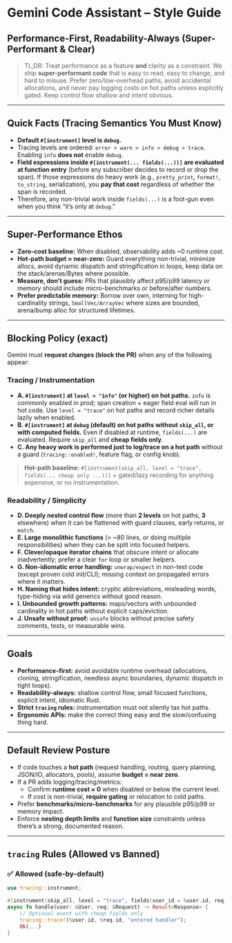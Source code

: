 # Gemini Code Assistant – Style Guide
## Performance-First, Readability-Always (Super-Performant & Clear)

> TL;DR: Treat performance as a feature **and** clarity as a constraint. We ship **super-performant code** that is easy to read, easy to change, and hard to misuse. Prefer zero/low-overhead paths, avoid accidental allocations, and never pay logging costs on hot paths unless explicitly gated. Keep control flow shallow and intent obvious.

---

## Quick Facts (Tracing Semantics You Must Know)

- **Default `#[instrument]` level is `debug`.**
- Tracing levels are ordered: `error > warn > info > debug > trace`. Enabling `info` **does not** enable `debug`.
- **Field expressions inside `#[instrument(... fields(...))]` are evaluated at function entry** (before any subscriber decides to record or drop the span). If those expressions do heavy work (e.g., `pretty_print`, `format!`, `to_string`, serialization), you **pay that cost** regardless of whether the span is recorded.
- Therefore, any non-trivial work inside `fields(...)` is a foot-gun even when you think “it’s only at `debug`.”

---

## Super-Performance Ethos

- **Zero-cost baseline:** When disabled, observability adds ~0 runtime cost.
- **Hot-path budget ≈ near-zero:** Guard everything non-trivial, minimize allocs, avoid dynamic dispatch and stringification in loops, keep data on the stack/arenas/Bytes where possible.
- **Measure, don’t guess:** PRs that plausibly affect p95/p99 latency or memory should include micro-benchmarks or before/after numbers.
- **Prefer predictable memory:** Borrow over own, interning for high-cardinality strings, `SmallVec/ArrayVec` where sizes are bounded, arena/bump alloc for structured lifetimes.

---

## Blocking Policy (exact)

Gemini must **request changes (block the PR)** when any of the following appear:

### Tracing / Instrumentation
- **A. `#[instrument]` at `level = "info"` (or higher) on hot paths.**
  `info` is commonly enabled in prod; span creation + eager field eval will run in hot code. Use `level = "trace"` on hot paths and record richer details lazily when enabled.
- **B. `#[instrument]` at `debug` (default) on hot paths without `skip_all`, or with computed fields.**
  Even if disabled at runtime, `fields(...)` are evaluated. Require `skip_all` and **cheap fields only**.
- **C. Any heavy work is performed just to log/trace on a hot path** without a guard (`tracing::enabled!`, feature flag, or config knob).

> **Hot-path baseline:**
> `#[instrument(skip_all, level = "trace", fields(... cheap only ...))]` + gated/lazy recording for anything expensive, or no instrumentation.

### Readability / Simplicity
- **D. Deeply nested control flow** (more than **2 levels** on hot paths, **3** elsewhere) when it can be flattened with guard clauses, early returns, or `match`.
- **E. Large monolithic functions** (> ~80 lines, or doing multiple responsibilities) when they can be split into focused helpers.
- **F. Clever/opaque iterator chains** that obscure intent or allocate inadvertently; prefer a clear `for` loop or smaller helpers.
- **G. Non-idiomatic error handling:** `unwrap/expect` in non-test code (except proven cold init/CLI); missing context on propagated errors where it matters.
- **H. Naming that hides intent:** cryptic abbreviations, misleading words, type-hiding via wild generics without good reason.
- **I. Unbounded growth patterns:** maps/vectors with unbounded cardinality in hot paths without explicit caps/eviction.
- **J. Unsafe without proof:** `unsafe` blocks without precise safety comments, tests, or measurable wins.

---

## Goals

- **Performance-first:** avoid avoidable runtime overhead (allocations, cloning, stringification, needless async boundaries, dynamic dispatch in tight loops).
- **Readability-always:** shallow control flow, small focused functions, explicit intent, idiomatic Rust.
- **Strict `tracing` rules:** instrumentation must not silently tax hot paths.
- **Ergonomic APIs:** make the correct thing easy and the slow/confusing thing hard.

---

## Default Review Posture

- If code touches a **hot path** (request handling, routing, query planning, JSON/IO, allocators, pools), assume **budget = near zero**.
- If a PR adds logging/tracing/metrics:
  - Confirm **runtime cost ≈ 0** when disabled or below the current level.
  - If cost is non-trivial, **require gating** or relocation to cold paths.
- Prefer **benchmarks/micro-benchmarks** for any plausible p95/p99 or memory impact.
- Enforce **nesting depth limits** and **function size** constraints unless there’s a strong, documented reason.

---

## `tracing` Rules (Allowed vs Banned)

### ✅ Allowed (safe-by-default)
```rust
use tracing::instrument;

#[instrument(skip_all, level = "trace", fields(user_id = %user.id, req_id = %req.id))]
async fn handle(user: &User, req: &Request) -> Result<Response> {
    // Optional event with cheap fields only
    tracing::trace!(%user.id, %req.id, "entered handler");
    Ok(...)
}
